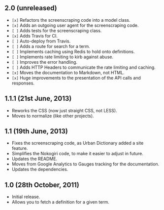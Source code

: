 ## 2.0 (unreleased)

* `[x]` Refactors the screenscraping code into a model class.
* `[x]` Adds an outgoing user agent for the screenscraping code.
* `[ ]` Adds tests for the screenscraping class.
* `[x]` Adds Travis for CI.
* `[ ]` Auto-deploy from Travis.
* `[ ]` Adds a route for search for a term.
* `[ ]` Implements caching using Redis to hold onto definitions.
* `[ ]` Implements rate limiting to kirb against abuse.
* `[ ]` Improves the error handling.
* `[ ]` Adds HTTP Headers to communicate the rate limiting and caching.
* `[x]` Moves the documentation to Markdown, not HTML.
* `[x]` Huge improvements to the presentation of the API calls and responses.

## 1.1.1 (21st June, 2013)

* Reworks the CSS (now just straight CSS, not LESS).
* Moves to normalize (like other projects).

## 1.1 (19th June, 2013)

* Fixes the screenscraping code, as Urban Dictionary added a site feature.
* Simplifies the Nokogiri code, to make it easier to adjust in future.
* Updates the README.
* Moves from Google Analytics to Gauges tracking for the documentation.
* Updates the dependencies.

## 1.0 (28th October, 2011)

* Initial release.
* Allows you to fetch a definition for a given term.

